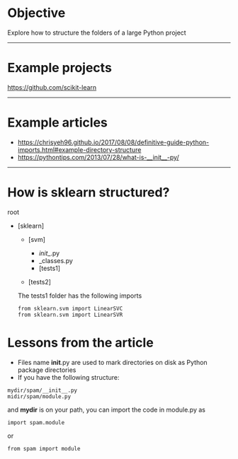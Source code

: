 # Objective

Explore how to structure the folders of a large Python project

----

# Example projects

https://github.com/scikit-learn

---------------

# Example articles

- https://chrisyeh96.github.io/2017/08/08/definitive-guide-python-imports.html#example-directory-structure
- https://pythontips.com/2013/07/28/what-is-__init__-py/

----

# How is sklearn structured?
root
- [sklearn]
    - [svm]
        - _init__.py
        - _classes.py
        - [tests1]

    - [tests2]

    The tests1 folder has the following imports
    ```
    from sklearn.svm import LinearSVC
    from sklearn.svm import LinearSVR    
    ```
    

# Lessons from the article
- Files name __init__.py are used to mark directories on disk as Python package directories
- If you have the following structure:
```
mydir/spam/__init__.py
midir/spam/module.py
```

and **mydir** is on your path, you can import the code in module.py as

```
import spam.module
```

or
```
from spam import module
```
